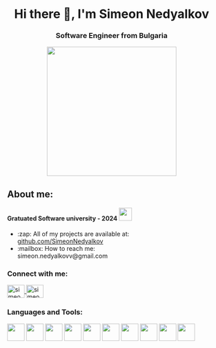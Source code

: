 <div id="wrapper" style="display:flex; justify-content:space-between; align-items:center;">
    <div style="flex: 1; padding-right: 20px;">
        <div align="center">
            <h1>Hi there 👋, I'm Simeon Nedyalkov</h1>
        </div>
        <div align="center">
            <h3>Software Engineer from Bulgaria</h3>
        </div>
        <div id="here" style="display:block;">
        <div id="header" align="center" display="inline:block">
            <img src="https://cdn.dribbble.com/users/1059583/screenshots/4171367/coding-freak.gif" width="300" />
        </div>
            <h2>About me:</h2>
            <h4>Gratuated Software university - 2024 <a href="https://softuni.bg/certificates/details/225822/e1efcc4e"><img src="https://platform.softuni.bg/content/images/circle-logos/softuni-logo.png" width="30" height="30"></a></h4>
            <ul align="left">
                <li>:zap: All of my projects are available at:</br> 
                    <a href="https://github.com/SimeonNedyalkov?tab=repositories" target="_blank">
                        github.com/SimeonNedyalkov
                    </a>
                </li>
                <li>:mailbox: How to reach me:</br> simeon.nedyalkovv@gmail.com</li>
            </ul>
            <h3>Connect with me:</h3>
            <a href="https://www.linkedin.com/in/simeon-nedyalkov-3a62b616a/" target="_blank">
                <img align="center" src="https://raw.githubusercontent.com/rahuldkjain/github-profile-readme-generator/master/src/images/icons/Social/linked-in-alt.svg" alt="simeon-nedyalkov" height="30" width="40">
            </a>
            <a href="https://www.facebook.com/profile.php?id=100001718120923" target="_blank">
                <img align="center" src="https://raw.githubusercontent.com/rahuldkjain/github-profile-readme-generator/master/src/images/icons/Social/facebook.svg" alt="simeon nedyalkov" height="30" width="40">
            </a>
            <h3>Languages and Tools: </h3>
            <img src="https://cdn.jsdelivr.net/gh/devicons/devicon@latest/icons/javascript/javascript-original.svg" width="40" height="40" />
            <img src="https://cdn.jsdelivr.net/gh/devicons/devicon@latest/icons/typescript/typescript-original.svg" width="40" height="40" />
            <img src="https://cdn.jsdelivr.net/gh/devicons/devicon@latest/icons/react/react-original.svg" width="40" height="40" />
            <img src="https://cdn.jsdelivr.net/gh/devicons/devicon@latest/icons/angular/angular-original.svg" width="40" height="40" />
            <img src="https://cdn.jsdelivr.net/gh/devicons/devicon@latest/icons/nodejs/nodejs-original-wordmark.svg" width="40" height="40" />
            <img src="https://cdn.jsdelivr.net/gh/devicons/devicon@latest/icons/express/express-original-wordmark.svg" width="40" height="40" />
            <img src="https://cdn.jsdelivr.net/gh/devicons/devicon@latest/icons/mongodb/mongodb-original-wordmark.svg" width="40" height="40" />
            <img src="https://cdn.jsdelivr.net/gh/devicons/devicon@latest/icons/html5/html5-original-wordmark.svg" width="40" height="40" />
            <img src="https://cdn.jsdelivr.net/gh/devicons/devicon@latest/icons/css3/css3-original-wordmark.svg" width="40" height="40" />
            <img src="https://cdn.jsdelivr.net/gh/devicons/devicon@latest/icons/git/git-original.svg" width="40" height="40" />
        </div>
    </div>
</div>

<!--
**SimeonNedyalkov/SimeonNedyalkov** is a ✨ _special_ ✨ repository because its `README.md` (this file) appears on your GitHub profile.

Here are some ideas to get you started:

- 🔭 I’m currently working on ...
- 🌱 I’m currently learning ...
- 👯 I’m looking to collaborate on ...
- 🤔 I’m looking for help with ...
- 💬 Ask me about ...
- 📫 How to reach me: ...
- 😄 Pronouns: ...
- ⚡ Fun fact: ...
  -->
